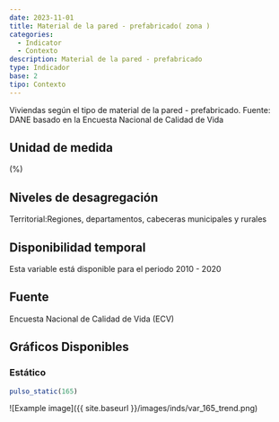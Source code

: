 ```yaml
---
date: 2023-11-01
title: Material de la pared - prefabricado( zona )
categories:
  - Indicator
  - Contexto
description: Material de la pared - prefabricado
type: Indicador
base: 2
tipo: Contexto
--- 
```


Viviendas según el tipo de material de la pared - prefabricado.
Fuente: DANE basado en la Encuesta Nacional de Calidad de Vida

## Unidad de medida
(%)

## Niveles de desagregación
Territorial:Regiones, departamentos, cabeceras municipales y rurales

## Disponibilidad temporal
Esta variable está disponible para el periodo 2010 - 2020

## Fuente
Encuesta Nacional de Calidad de Vida (ECV)

## Gráficos Disponibles

### Estático

``` R
pulso_static(165)
```

![Example image]({{ site.baseurl }}/images/inds/var_165_trend.png)